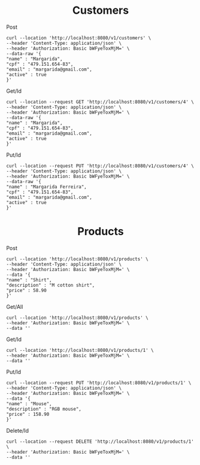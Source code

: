 <h1 align ="center">Customers</h1>

Post

    curl --location 'http://localhost:8080/v1/customers' \
    --header 'Content-Type: application/json' \
    --header 'Authorization: Basic bWFyeToxMjM=' \
    --data-raw '{
    "name" : "Margarida",
    "cpf" : "479.151.654-83",
    "email" : "margarida@gmail.com",
    "active" : true
    }'

Get/Id

    curl --location --request GET 'http://localhost:8080/v1/customers/4' \
    --header 'Content-Type: application/json' \
    --header 'Authorization: Basic bWFyeToxMjM=' \
    --data-raw '{
    "name" : "Margarida",
    "cpf" : "479.151.654-83",
    "email" : "margarida@gmail.com",
    "active" : true
    }'

Put/Id

    curl --location --request PUT 'http://localhost:8080/v1/customers/4' \
    --header 'Content-Type: application/json' \
    --header 'Authorization: Basic bWFyeToxMjM=' \
    --data-raw '{
    "name" : "Margarida Ferreira",
    "cpf" : "479.151.654-83",
    "email" : "margarida@gmail.com",
    "active" : true
    }'

<h1 align ="center">Products</h1>

Post

    curl --location 'http://localhost:8080/v1/products' \
    --header 'Content-Type: application/json' \
    --header 'Authorization: Basic bWFyeToxMjM=' \
    --data '{
    "name" : "Shirt",
    "description" : "M cotton shirt",
    "price" : 58.90
    }'

Get/All

    curl --location 'http://localhost:8080/v1/products' \
    --header 'Authorization: Basic bWFyeToxMjM=' \
    --data ''

Get/Id

    curl --location 'http://localhost:8080/v1/products/1' \
    --header 'Authorization: Basic bWFyeToxMjM=' \
    --data ''

Put/Id

    curl --location --request PUT 'http://localhost:8080/v1/products/1' \
    --header 'Content-Type: application/json' \
    --header 'Authorization: Basic bWFyeToxMjM=' \
    --data '{
    "name" : "Mouse",
    "description" : "RGB mouse",
    "price" : 158.90
    }'

Delete/Id

    curl --location --request DELETE 'http://localhost:8080/v1/products/1' \
    --header 'Authorization: Basic bWFyeToxMjM=' \
    --data ''